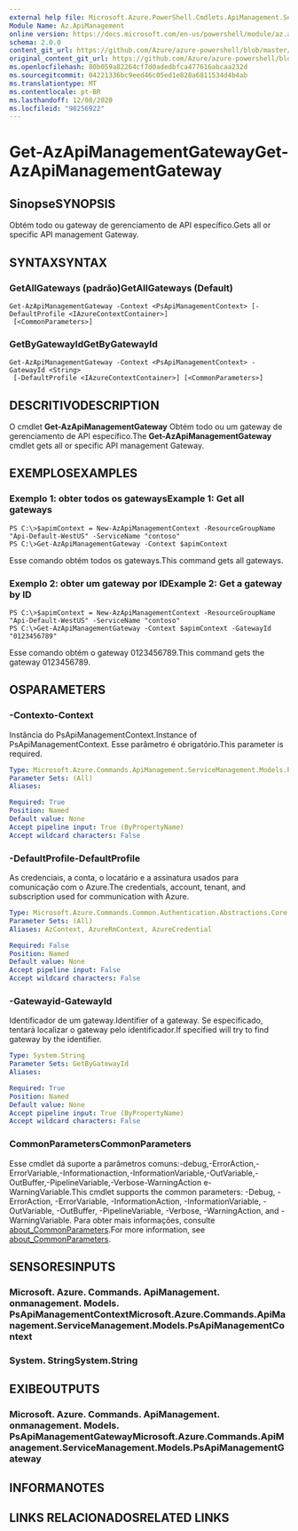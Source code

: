 ```yaml
---
external help file: Microsoft.Azure.PowerShell.Cmdlets.ApiManagement.ServiceManagement.dll-Help.xml
Module Name: Az.ApiManagement
online version: https://docs.microsoft.com/en-us/powershell/module/az.apimanagement/get-azapimanagementgateway
schema: 2.0.0
content_git_url: https://github.com/Azure/azure-powershell/blob/master/src/ApiManagement/ApiManagement/help/Get-AzApiManagementGateway.md
original_content_git_url: https://github.com/Azure/azure-powershell/blob/master/src/ApiManagement/ApiManagement/help/Get-AzApiManagementGateway.md
ms.openlocfilehash: 80b059a82264cf7d0adedbfca477616abcaa232d
ms.sourcegitcommit: 04221336bc9eed46c05ed1e828a6811534d4b4ab
ms.translationtype: MT
ms.contentlocale: pt-BR
ms.lasthandoff: 12/08/2020
ms.locfileid: "98256922"
---
```

# <span data-ttu-id="ac06c-101">Get-AzApiManagementGateway</span><span class="sxs-lookup"><span data-stu-id="ac06c-101">Get-AzApiManagementGateway</span></span>

## <span data-ttu-id="ac06c-102">Sinopse</span><span class="sxs-lookup"><span data-stu-id="ac06c-102">SYNOPSIS</span></span>
<span data-ttu-id="ac06c-103">Obtém todo ou gateway de gerenciamento de API específico.</span><span class="sxs-lookup"><span data-stu-id="ac06c-103">Gets all or specific API management Gateway.</span></span>

## <span data-ttu-id="ac06c-104">SYNTAX</span><span class="sxs-lookup"><span data-stu-id="ac06c-104">SYNTAX</span></span>

### <span data-ttu-id="ac06c-105">GetAllGateways (padrão)</span><span class="sxs-lookup"><span data-stu-id="ac06c-105">GetAllGateways (Default)</span></span>
```
Get-AzApiManagementGateway -Context <PsApiManagementContext> [-DefaultProfile <IAzureContextContainer>]
 [<CommonParameters>]
```

### <span data-ttu-id="ac06c-106">GetByGatewayId</span><span class="sxs-lookup"><span data-stu-id="ac06c-106">GetByGatewayId</span></span>
```
Get-AzApiManagementGateway -Context <PsApiManagementContext> -GatewayId <String>
 [-DefaultProfile <IAzureContextContainer>] [<CommonParameters>]
```

## <span data-ttu-id="ac06c-107">DESCRITIVO</span><span class="sxs-lookup"><span data-stu-id="ac06c-107">DESCRIPTION</span></span>
<span data-ttu-id="ac06c-108">O cmdlet **Get-AzApiManagementGateway** Obtém todo ou um gateway de gerenciamento de API específico.</span><span class="sxs-lookup"><span data-stu-id="ac06c-108">The **Get-AzApiManagementGateway** cmdlet gets all or specific API management Gateway.</span></span>

## <span data-ttu-id="ac06c-109">EXEMPLOS</span><span class="sxs-lookup"><span data-stu-id="ac06c-109">EXAMPLES</span></span>

### <span data-ttu-id="ac06c-110">Exemplo 1: obter todos os gateways</span><span class="sxs-lookup"><span data-stu-id="ac06c-110">Example 1: Get all gateways</span></span>
```
PS C:\>$apimContext = New-AzApiManagementContext -ResourceGroupName "Api-Default-WestUS" -ServiceName "contoso"
PS C:\>Get-AzApiManagementGateway -Context $apimContext
```

<span data-ttu-id="ac06c-111">Esse comando obtém todos os gateways.</span><span class="sxs-lookup"><span data-stu-id="ac06c-111">This command gets all gateways.</span></span>

### <span data-ttu-id="ac06c-112">Exemplo 2: obter um gateway por ID</span><span class="sxs-lookup"><span data-stu-id="ac06c-112">Example 2: Get a gateway by ID</span></span>
```
PS C:\>$apimContext = New-AzApiManagementContext -ResourceGroupName "Api-Default-WestUS" -ServiceName "contoso"
PS C:\>Get-AzApiManagementGateway -Context $apimContext -GatewayId "0123456789"
```

<span data-ttu-id="ac06c-113">Esse comando obtém o gateway 0123456789.</span><span class="sxs-lookup"><span data-stu-id="ac06c-113">This command gets the gateway 0123456789.</span></span>

## <span data-ttu-id="ac06c-114">OS</span><span class="sxs-lookup"><span data-stu-id="ac06c-114">PARAMETERS</span></span>

### <span data-ttu-id="ac06c-115">-Contexto</span><span class="sxs-lookup"><span data-stu-id="ac06c-115">-Context</span></span>
<span data-ttu-id="ac06c-116">Instância do PsApiManagementContext.</span><span class="sxs-lookup"><span data-stu-id="ac06c-116">Instance of PsApiManagementContext.</span></span>
<span data-ttu-id="ac06c-117">Esse parâmetro é obrigatório.</span><span class="sxs-lookup"><span data-stu-id="ac06c-117">This parameter is required.</span></span>

```yaml
Type: Microsoft.Azure.Commands.ApiManagement.ServiceManagement.Models.PsApiManagementContext
Parameter Sets: (All)
Aliases:

Required: True
Position: Named
Default value: None
Accept pipeline input: True (ByPropertyName)
Accept wildcard characters: False
```

### <span data-ttu-id="ac06c-118">-DefaultProfile</span><span class="sxs-lookup"><span data-stu-id="ac06c-118">-DefaultProfile</span></span>
<span data-ttu-id="ac06c-119">As credenciais, a conta, o locatário e a assinatura usados para comunicação com o Azure.</span><span class="sxs-lookup"><span data-stu-id="ac06c-119">The credentials, account, tenant, and subscription used for communication with Azure.</span></span>

```yaml
Type: Microsoft.Azure.Commands.Common.Authentication.Abstractions.Core.IAzureContextContainer
Parameter Sets: (All)
Aliases: AzContext, AzureRmContext, AzureCredential

Required: False
Position: Named
Default value: None
Accept pipeline input: False
Accept wildcard characters: False
```

### <span data-ttu-id="ac06c-120">-Gatewayid</span><span class="sxs-lookup"><span data-stu-id="ac06c-120">-GatewayId</span></span>
<span data-ttu-id="ac06c-121">Identificador de um gateway.</span><span class="sxs-lookup"><span data-stu-id="ac06c-121">Identifier of a gateway.</span></span>
<span data-ttu-id="ac06c-122">Se especificado, tentará localizar o gateway pelo identificador.</span><span class="sxs-lookup"><span data-stu-id="ac06c-122">If specified will try to find gateway by the identifier.</span></span>

```yaml
Type: System.String
Parameter Sets: GetByGatewayId
Aliases:

Required: True
Position: Named
Default value: None
Accept pipeline input: True (ByPropertyName)
Accept wildcard characters: False
```

### <span data-ttu-id="ac06c-123">CommonParameters</span><span class="sxs-lookup"><span data-stu-id="ac06c-123">CommonParameters</span></span>
<span data-ttu-id="ac06c-124">Esse cmdlet dá suporte a parâmetros comuns:-debug,-ErrorAction,-ErrorVariable,-Informationaction,-InformationVariable,-OutVariable,-OutBuffer,-PipelineVariable,-Verbose-WarningAction e-WarningVariable.</span><span class="sxs-lookup"><span data-stu-id="ac06c-124">This cmdlet supports the common parameters: -Debug, -ErrorAction, -ErrorVariable, -InformationAction, -InformationVariable, -OutVariable, -OutBuffer, -PipelineVariable, -Verbose, -WarningAction, and -WarningVariable.</span></span> <span data-ttu-id="ac06c-125">Para obter mais informações, consulte [about_CommonParameters](http://go.microsoft.com/fwlink/?LinkID=113216).</span><span class="sxs-lookup"><span data-stu-id="ac06c-125">For more information, see [about_CommonParameters](http://go.microsoft.com/fwlink/?LinkID=113216).</span></span>

## <span data-ttu-id="ac06c-126">SENSORES</span><span class="sxs-lookup"><span data-stu-id="ac06c-126">INPUTS</span></span>

### <span data-ttu-id="ac06c-127">Microsoft. Azure. Commands. ApiManagement. onmanagement. Models. PsApiManagementContext</span><span class="sxs-lookup"><span data-stu-id="ac06c-127">Microsoft.Azure.Commands.ApiManagement.ServiceManagement.Models.PsApiManagementContext</span></span>

### <span data-ttu-id="ac06c-128">System. String</span><span class="sxs-lookup"><span data-stu-id="ac06c-128">System.String</span></span>

## <span data-ttu-id="ac06c-129">EXIBE</span><span class="sxs-lookup"><span data-stu-id="ac06c-129">OUTPUTS</span></span>

### <span data-ttu-id="ac06c-130">Microsoft. Azure. Commands. ApiManagement. onmanagement. Models. PsApiManagementGateway</span><span class="sxs-lookup"><span data-stu-id="ac06c-130">Microsoft.Azure.Commands.ApiManagement.ServiceManagement.Models.PsApiManagementGateway</span></span>

## <span data-ttu-id="ac06c-131">INFORMA</span><span class="sxs-lookup"><span data-stu-id="ac06c-131">NOTES</span></span>

## <span data-ttu-id="ac06c-132">LINKS RELACIONADOS</span><span class="sxs-lookup"><span data-stu-id="ac06c-132">RELATED LINKS</span></span>
